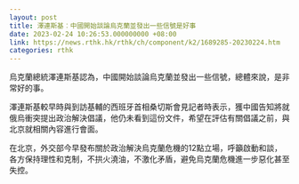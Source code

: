 ```yaml
---
layout: post
title: 澤連斯基︰中國開始談論烏克蘭並發出一些信號是好事
date: 2023-02-24 10:26:53.000000000 +08:00
link: https://news.rthk.hk/rthk/ch/component/k2/1689285-20230224.htm
categories: rthk
---
```


烏克蘭總統澤連斯基認為，中國開始談論烏克蘭並發出一些信號，總體來說，是非常好的事。

澤連斯基較早時與到訪基輔的西班牙首相桑切斯會見記者時表示，獲中國告知將就俄烏衝突提出政治解決倡議，他仍未看到這份文件，希望在評估有關倡議之前，與北京就相關內容進行會面。

在北京，外交部今早發布關於政治解決烏克蘭危機的12點立場，呼籲啟動和談，各方保持理性和克制，不拱火澆油，不激化矛盾，避免烏克蘭危機進一步惡化甚至失控。
